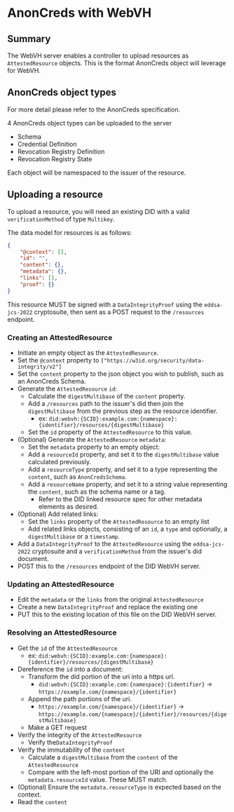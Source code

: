 # AnonCreds with WebVH

## Summary

The WebVH server enables a controller to upload resources as `AttestedResource` objects. This is the format AnonCreds object will leverage for WebVH.

## AnonCreds object types

For more detail please refer to the AnonCreds specification.

4 AnonCreds object types can be uploaded to the server

- Schema
- Credential Definition
- Revocation Registry Definition
- Revocation Registry State

Each object will be namespaced to the issuer of the resource.

## Uploading a resource

To upload a resource, you will need an existing DID with a valid `verificationMethod` of type `Multikey`.

The data model for resources is as follows:
```json
{
    "@context": [],
    "id": "",
    "content": {},
    "metadata": {},
    "links": [],
    "proof": {}
}
```

This resource MUST be signed with a `DataIntegrityProof` using the `eddsa-jcs-2022` cryptosuite, then sent as a POST request to the `/resources` endpoint.

### Creating an AttestedResource
- Initiate an empty object as the `AttestedResource`.
- Set the `@context` property to `["https://w3id.org/security/data-integrity/v2"]`
- Set the `content` property to the json object you wish to publish, such as an AnonCreds Schema.
- Generate the `AttestedResource` `id`:
    - Calculate the `digestMultibase` of the `content` property.
    - Add a `/resources` path to the issuer's did then join the `digestMultibase` from the previous step as the resource identifier.
        - ex: `did:webvh:{SCID}:example.com:{namespace}:{identifier}/resources/{digestMultibase}`
    - Set the `id` property of the `AttestedResource` to this value.
- (Optional) Generate the `AttestedResource` `metadata`:
    - Set the `metadata` property to an empty object:
    - Add a `resourceId` property, and set it to the `digestMultibase` value calculated previously.
    - Add a `resourceType` property, and set it to a type representing the `content`, such as `AnonCredsSchema`.
    - Add a `resourceName` property, and set it to a string value representing the `content`, such as the schema name or a tag.
        - Refer to the DID linked resource spec for other metadata elements as desired.
- (Optional) Add related links:
    - Set the `links` property of the `AttestedResource` to an empty list
    - Add related links objects, consisting of an `id`, a `type` and optionally, a `digestMultibase` or a `timestamp`.
- Add a `DataIntegrityProof` to the `AttestedResource` using the `eddsa-jcs-2022` cryptosuite and a `verificationMethod` from the issuer's did document.
- POST this to the `/resources` endpoint of the DID WebVH server.


### Updating an AttestedResource
- Edit the `metadata` or the `links` from the original `AttestedResource`
- Create a new `DataIntegrityProof` and replace the existing one
- PUT this to the existing location of this file on the DID WebVH server.


### Resolving an AttestedResource
- Get the `id` of the `AttestedResource`
    - ex: `did:webvh:{SCID}:example.com:{namespace}:{identifier}/resources/{digestMultibase}`
- Dereference the `id` into a document:
    - Transform the did portion of the uri into a https url.
        - `did:webvh:{SCID}:example.com:{namespace}:{identifier}` -> `https://example.com/{namespace}/{identifier}`
    - Append the path portions of the uri.
        - `https://example.com/{namespace}/{identifier}` -> `https://example.com/{namespace}/{identifier}/resources/{digestMultibase}`
    - Make a GET request
- Verify the integrity of the `AttestedResource`
    - Verify the`DataIntegrityProof`
- Verify the immutability of the `content`
    - Calculate a `digestMultibase` from the `content` of the `AttestedResource`
    - Compare with the left-most portion of the URI and optionally the `metadata.resourceId` value. These MUST match.
- (Optional) Ensure the `metadata.resourceType` is expected based on the context.
- Read the `content`